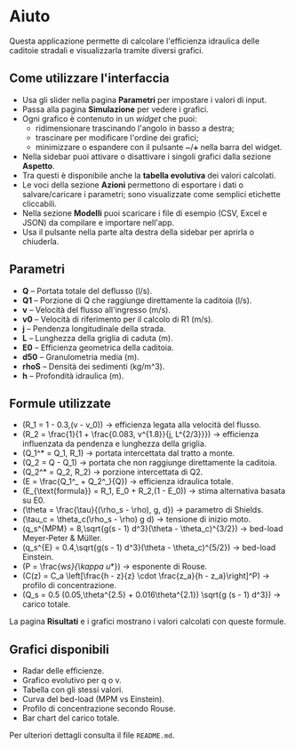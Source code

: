 # Aiuto

Questa applicazione permette di calcolare l'efficienza idraulica delle caditoie stradali e visualizzarla tramite diversi grafici.

## Come utilizzare l'interfaccia

- Usa gli slider nella pagina **Parametri** per impostare i valori di input.
- Passa alla pagina **Simulazione** per vedere i grafici.
- Ogni grafico è contenuto in un _widget_ che puoi:
  - ridimensionare trascinando l'angolo in basso a destra;
  - trascinare per modificare l'ordine dei grafici;
  - minimizzare o espandere con il pulsante `➖`/`➕` nella barra del widget.
- Nella sidebar puoi attivare o disattivare i singoli grafici dalla sezione **Aspetto**.
- Tra questi è disponibile anche la **tabella evolutiva** dei valori calcolati.
- Le voci della sezione **Azioni** permettono di esportare i dati o salvare/caricare i parametri; sono visualizzate come semplici etichette cliccabili.
- Nella sezione **Modelli** puoi scaricare i file di esempio (CSV, Excel e JSON) da compilare e importare nell'app.
- Usa il pulsante nella parte alta destra della sidebar per aprirla o chiuderla.

## Parametri

- **Q** – Portata totale del deflusso (l/s).
- **Q1** – Porzione di Q che raggiunge direttamente la caditoia (l/s).
- **v** – Velocità del flusso all'ingresso (m/s).
- **v0** – Velocità di riferimento per il calcolo di R1 (m/s).
- **j** – Pendenza longitudinale della strada.
- **L** – Lunghezza della griglia di caduta (m).
- **E0** – Efficienza geometrica della caditoia.
- **d50** – Granulometria media (m).
- **rhoS** – Densità dei sedimenti (kg/m^3).
- **h** – Profondità idraulica (m).

## Formule utilizzate

- \(R_1 = 1 - 0.3\,(v - v_0)\) → efficienza legata alla velocità del flusso.
- \(R_2 = \frac{1}{1 + \frac{0.083\, v^{1.8}}{j\, L^{2/3}}}\) → efficienza influenzata da pendenza e lunghezza della griglia.
- \(Q_1^\* = Q_1\, R_1\) → portata intercettata dal tratto a monte.
- \(Q_2 = Q - Q_1\) → portata che non raggiunge direttamente la caditoia.
- \(Q_2^\* = Q_2\, R_2\) → porzione intercettata di Q2.
- \(E = \frac{Q_1^_ + Q_2^_}{Q}\) → efficienza idraulica totale.
- \(E\_{\text{formula}} = R_1\, E_0 + R_2\,(1 - E_0)\) → stima alternativa basata su E0.
- \(\theta = \frac{\tau}{(\rho_s - \rho)\, g\, d}\) → parametro di Shields.
- \(\tau_c = \theta_c(\rho_s - \rho) g d\) → tensione di inizio moto.
- \(q_s^{MPM} = 8\,\sqrt{g(s - 1) d^3}(\theta - \theta_c)^{3/2}\) → bed-load Meyer‑Peter & Müller.
- \(q_s^{E} = 0.4\,\sqrt{g(s - 1) d^3}(\theta - \theta_c)^{5/2}\) → bed-load Einstein.
- \(P = \frac{w*s}{\kappa u*\*}\) → esponente di Rouse.
- \(C(z) = C_a \left[\frac{h - z}{z} \cdot \frac{z_a}{h - z_a}\right]^P\) → profilo di concentrazione.
- \(Q_s = 0.5 (0.05\,\theta^{2.5} + 0.016\theta^{2.1}) \sqrt{g (s - 1) d^3}\) → carico totale.

La pagina **Risultati** e i grafici mostrano i valori calcolati con queste formule.

## Grafici disponibili

- Radar delle efficienze.
- Grafico evolutivo per q o v.
- Tabella con gli stessi valori.
- Curva del bed-load (MPM vs Einstein).
- Profilo di concentrazione secondo Rouse.
- Bar chart del carico totale.

Per ulteriori dettagli consulta il file `README.md`.
